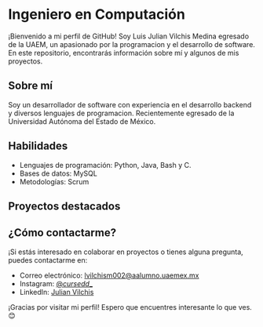 # Ingeniero en Computación

¡Bienvenido a mi perfil de GitHub! Soy Luis Julian Vilchis Medina egresado de la UAEM, un apasionado por la programacion y el desarrollo de software. En este repositorio, encontrarás información sobre mí y algunos de mis proyectos.

## Sobre mí

Soy un desarrollador de software con experiencia en el desarrollo backend y diversos lenguajes de programacion. Recientemente egresado de la Universidad Autónoma del Estado de México.

## Habilidades

- Lenguajes de programación: Python, Java, Bash y C.
- Bases de datos: MySQL
- Metodologías: Scrum

## Proyectos destacados


## ¿Cómo contactarme?

¡Si estás interesado en colaborar en proyectos o tienes alguna pregunta, puedes contactarme en: 

- Correo electrónico: lvilchism002@aalumno.uaemex.mx 
- Instagram: [@_cursedd__]((https://www.instagram.com/_cursedd__/))
- LinkedIn: [Julian Vilchis ]((https://www.linkedin.com/in/julian-vilchis/))

¡Gracias por visitar mi perfil! Espero que encuentres interesante lo que ves. 😊
